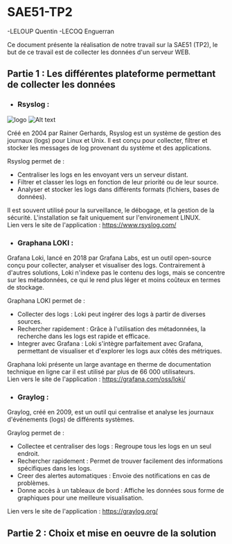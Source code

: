 # SAE51-TP2
-LELOUP Quentin
-LECOQ Enguerran

Ce document présente la réalisation de notre travail sur la SAE51 (TP2), 
le but de ce travail est de collecter les données d'un serveur WEB. 

<!-- Pour sauter une ligne sur le rendu markdown il faut faire 2 espaces et appuyer sur entrer -->




## Partie 1 : Les différentes plateforme permettant de collecter les données

* ### Rsyslog : 

![logo](https://www.back-slash.net/enregistrer-ses-logs-rsyslog-sur-graylog/)
![Alt text](https://www.back-slash.net/wp-content/uploads/Graylog/Rsyslog/rsyslog-1024x423.png "a title")

Créé en 2004 par Rainer Gerhards, Rsyslog est un système de gestion des journaux (logs) pour Linux et Unix. Il est conçu pour collecter, filtrer et stocker les messages de log provenant du système et des applications.  

Rsyslog permet de :

* Centraliser les logs en les envoyant vers un serveur distant.
* Filtrer et classer les logs en fonction de leur priorité ou de leur source.
* Analyser et stocker les logs dans différents formats (fichiers, bases de données). 

Il est souvent utilisé pour la surveillance, le débogage, et la gestion de la sécurité. L'installation se fait uniquement sur l'environement LINUX.  
Lien vers le site de l'application : https://www.rsyslog.com/


* ### Graphana LOKI  :


Grafana Loki, lancé en 2018 par Grafana Labs, est un outil open-source conçu pour collecter, analyser et visualiser des logs. Contrairement à d'autres solutions, Loki n'indexe pas le contenu des logs, mais se concentre sur les métadonnées, ce qui le rend plus léger et moins coûteux en termes de stockage.

Graphana LOKI permet de : 

* Collecter des logs : Loki peut ingérer des logs à partir de diverses sources.
 * Rechercher rapidement : Grâce à l'utilisation des métadonnées, la recherche dans les logs est rapide et efficace.
* Integrer avec Grafana : Loki s'intègre parfaitement avec Grafana, permettant de visualiser et d'explorer les logs aux côtés des métriques.

Graphana loki présente un large avantage en therme de documentation technique en ligne car il est utilisé par plus de 66 000 utilisateurs.  
Lien vers le site de l'application : https://grafana.com/oss/loki/

* ### Graylog :

Graylog, créé en 2009, est un outil qui centralise et analyse les journaux d'événements (logs) de différents systèmes.

Graylog permet de :

* Collectee et centraliser des logs : Regroupe tous les logs en un seul endroit.
* Rechercher rapidement : Permet de trouver facilement des informations spécifiques dans les logs.
* Creer des alertes automatiques : Envoie des notifications en cas de problèmes.
* Donne accès à un tableaux de bord : Affiche les données sous forme de graphiques pour une meilleure visualisation.
  
Lien vers le site de l'application : https://graylog.org/








## Partie 2 : Choix et mise en oeuvre de la solution

